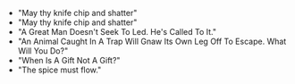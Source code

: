 - "May thy knife chip and shatter"
- "May thy knife chip and shatter"
- "A Great Man Doesn't Seek To Led. He's Called To It."
- "An Animal Caught In A Trap Will Gnaw Its Own Leg Off To Escape. What Will You Do?"
- "When Is A Gift Not A Gift?"
- "The spice must flow."